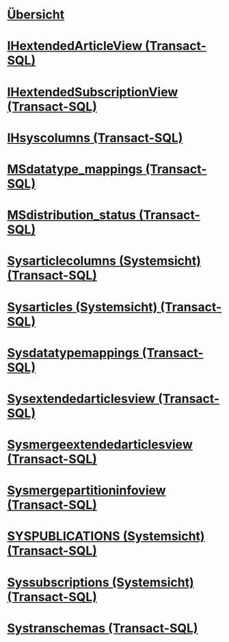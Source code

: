 # [Übersicht](replication-views-transact-sql.md)  
# [IHextendedArticleView (Transact-SQL)](ihextendedarticleview-transact-sql.md)  
# [IHextendedSubscriptionView (Transact-SQL)](ihextendedsubscriptionview-transact-sql.md)  
# [IHsyscolumns (Transact-SQL)](ihsyscolumns-transact-sql.md)  
# [MSdatatype_mappings (Transact-SQL)](msdatatype-mappings-transact-sql.md)  
# [MSdistribution_status (Transact-SQL)](msdistribution-status-transact-sql.md)  
# [Sysarticlecolumns (Systemsicht) (Transact-SQL)](sysarticlecolumns-system-view-transact-sql.md)  
# [Sysarticles (Systemsicht) (Transact-SQL)](sysarticles-system-view-transact-sql.md)  
# [Sysdatatypemappings (Transact-SQL)](sysdatatypemappings-transact-sql.md)  
# [Sysextendedarticlesview (Transact-SQL)](sysextendedarticlesview-transact-sql.md)  
# [Sysmergeextendedarticlesview (Transact-SQL)](sysmergeextendedarticlesview-transact-sql.md)  
# [Sysmergepartitioninfoview (Transact-SQL)](sysmergepartitioninfoview-transact-sql.md)  
# [SYSPUBLICATIONS (Systemsicht) (Transact-SQL)](syspublications-system-view-transact-sql.md)  
# [Syssubscriptions (Systemsicht) (Transact-SQL)](syssubscriptions-system-view-transact-sql.md)  
# [Systranschemas (Transact-SQL)](systranschemas-transact-sql.md)  
